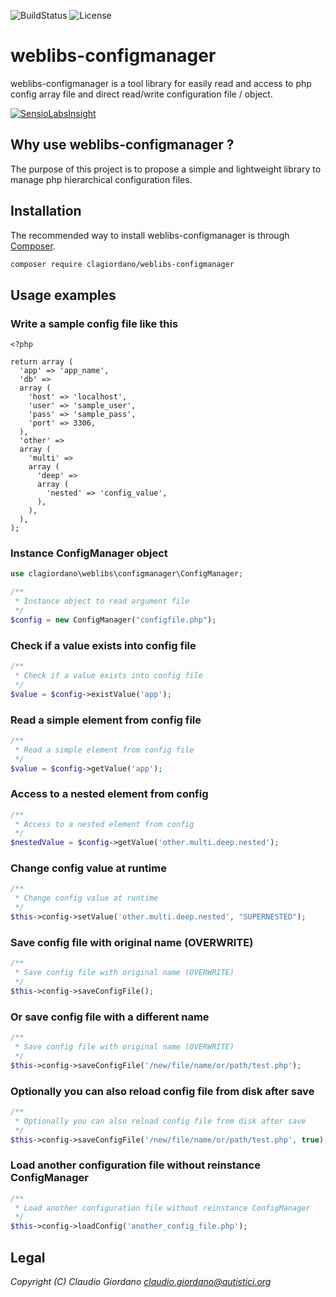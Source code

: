 ﻿![BuildStatus](https://travis-ci.org/clagiordano/weblibs-configmanager.svg?branch=master) ![License](https://img.shields.io/github/license/clagiordano/weblibs-configmanager.svg)

# weblibs-configmanager
weblibs-configmanager is a tool library for easily read and access to php config array file and direct read/write configuration file / object.

[![SensioLabsInsight](https://insight.sensiolabs.com/projects/ba8db8b9-1af7-471b-965e-d055f23b6dce/big.png)](https://insight.sensiolabs.com/projects/ba8db8b9-1af7-471b-965e-d055f23b6dce)

## Why use weblibs-configmanager ?
The purpose of this project is to propose a simple and lightweight library to manage php hierarchical configuration files.

## Installation
The recommended way to install weblibs-configmanager is through [Composer](https://getcomposer.org).
```bash
composer require clagiordano/weblibs-configmanager
```

## Usage examples

### Write a sample config file like this
```
<?php

return array (
  'app' => 'app_name',
  'db' => 
  array (
    'host' => 'localhost',
    'user' => 'sample_user',
    'pass' => 'sample_pass',
    'port' => 3306,
  ),
  'other' => 
  array (
    'multi' => 
    array (
      'deep' => 
      array (
        'nested' => 'config_value',
      ),
    ),
  ),
);

```

### Instance ConfigManager object

```php
use clagiordano\weblibs\configmanager\ConfigManager;

/**
 * Instance object to read argument file
 */
$config = new ConfigManager("configfile.php");
```

### Check if a value exists into config file

```php
/**
 * Check if a value exists into config file
 */
$value = $config->existValue('app');
```

### Read a simple element from config file

```php
/**
 * Read a simple element from config file
 */
$value = $config->getValue('app');
```

### Access to a nested element from config

```php
/**
 * Access to a nested element from config
 */
$nestedValue = $config->getValue('other.multi.deep.nested');
```

### Change config value at runtime

```php
/**
 * Change config value at runtime
 */
$this->config->setValue('other.multi.deep.nested', "SUPERNESTED");
```

### Save config file with original name (OVERWRITE) 

```php
/**
 * Save config file with original name (OVERWRITE) 
 */
$this->config->saveConfigFile();
```

### Or save config file with a different name

```php
/**
 * Save config file with original name (OVERWRITE) 
 */
$this->config->saveConfigFile('/new/file/name/or/path/test.php');
```

### Optionally you can also reload config file from disk after save

```php
/**
 * Optionally you can also reload config file from disk after save
 */
$this->config->saveConfigFile('/new/file/name/or/path/test.php', true);
```

### Load another configuration file without reinstance ConfigManager

```php
/**
 * Load another configuration file without reinstance ConfigManager
 */
$this->config->loadConfig('another_config_file.php');
```

## Legal
*Copyright (C) Claudio Giordano <claudio.giordano@autistici.org>*
